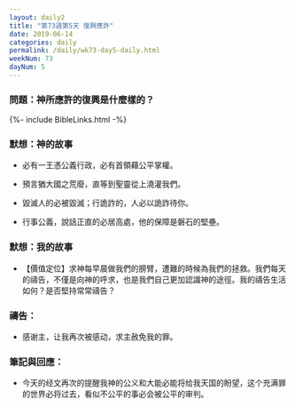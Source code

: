```yaml
---
layout: daily2
title: "第73週第5天 復興應許"
date: 2019-06-14
categories: daily
permalink: /daily/wk73-day5-daily.html
weekNum: 73
dayNum: 5
---
```


### 問題：神所應許的復興是什麼樣的？
 
{%- include BibleLinks.html -%}

### 默想：神的故事
+ 必有一王憑公義行政，必有首領藉公平掌權。

+ 預言猶大國之荒廢，直等到聖靈從上澆灌我們。

+ 毀滅人的必被毀滅；行詭詐的，人必以詭詐待你。

+ 行事公義，說話正直的必居高處，他的保障是磐石的堅壘。

### 默想：我的故事
+ 【價值定位】求神每早晨做我們的膀臂，遭難的時候為我們的拯救。我們每天的禱告，不僅是向神的呼求，也是我們自己更加認識神的途徑。我的禱告生活如何？是否堅持常常禱告？

### 禱告：

+ 感谢主，让我再次被感动，求主赦免我的罪。

### 筆記與回應：

+ 今天的经文再次的提醒我神的公义和大能必能将给我天国的盼望，这个充满罪的世界必将过去，看似不公平的事必会被公平的审判。
